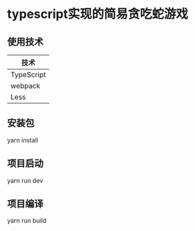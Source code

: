 # typescript实现的简易贪吃蛇游戏
## 使用技术
| 技术       |
| ---------- |
| TypeScript |
| webpack    |
| Less       |
## 安装包
yarn install
## 项目启动
yarn run dev
## 项目编译
yarn run build